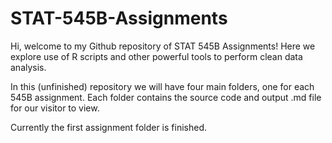 # STAT-545B-Assignments

Hi, welcome to my Github repository of STAT 545B Assignments! Here we explore use of R scripts and other powerful tools to perform clean data analysis.

In this (unfinished) repository we will have four main folders, one for each 545B assignment. Each folder contains the source code and output .md file for our visitor to view. 

Currently the first assignment folder is finished. 

